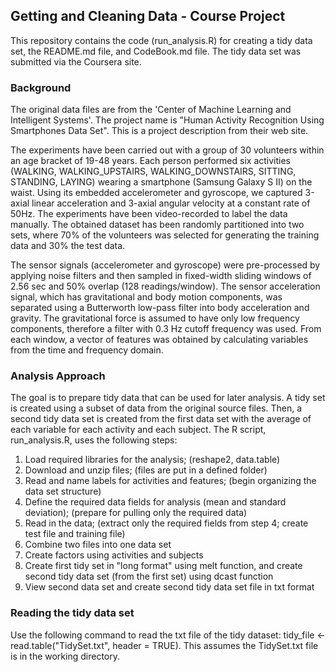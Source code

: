 ## Getting and Cleaning Data - Course Project

This repository contains the code (run_analysis.R) for creating a tidy data set, the README.md file, and CodeBook.md file.  The tidy data set was submitted via the Coursera site. 

### Background

The original data files are from the 'Center of Machine Learning and Intelligent Systems'. The project name is "Human Activity Recognition Using Smartphones Data Set". This is a project description from their web site.

The experiments have been carried out with a group of 30 volunteers within an age bracket of 19-48 years. Each person performed six activities (WALKING, WALKING_UPSTAIRS, WALKING_DOWNSTAIRS, SITTING, STANDING, LAYING) wearing a smartphone (Samsung Galaxy S II) on the waist. Using its embedded accelerometer and gyroscope, we captured 3-axial linear acceleration and 3-axial angular velocity at a constant rate of 50Hz. The experiments have been video-recorded to label the data manually. The obtained dataset has been randomly partitioned into two sets, where 70% of the volunteers was selected for generating the training data and 30% the test data. 

The sensor signals (accelerometer and gyroscope) were pre-processed by applying noise filters and then sampled in fixed-width sliding windows of 2.56 sec and 50% overlap (128 readings/window). The sensor acceleration signal, which has gravitational and body motion components, was separated using a Butterworth low-pass filter into body acceleration and gravity. The gravitational force is assumed to have only low frequency components, therefore a filter with 0.3 Hz cutoff frequency was used. From each window, a vector of features was obtained by calculating variables from the time and frequency domain.

### Analysis Approach
The goal is to prepare tidy data that can be used for later analysis.  A tidy set is created using a subset of data from the original source files.  Then, a second tidy data set is created from the first data set with the average of each variable for each activity and each subject.  The R script, run_analysis.R, uses the following steps:

1. Load required libraries for the analysis; (reshape2, data.table)
2. Download and unzip files; (files are put in a defined folder)
3. Read and name labels for activities and features; (begin organizing the data set structure)
4. Define the required data fields for analysis (mean and standard deviation); (prepare for pulling only the required data)
5. Read in the data; (extract only the required fields from step 4; create test file and training file)
6. Combine two files into one data set
7. Create factors using activities and subjects
8. Create first tidy set in "long format" using melt function, and create second tidy data set (from the first set) using dcast function
9. View second data set and create second tidy data set file in txt format
 
### Reading the tidy data set
Use the following command to read the txt file of the tidy dataset: tidy_file <- read.table("TidySet.txt", header = TRUE).  This assumes the TidySet.txt file is in the working directory.
